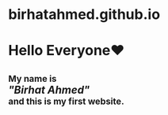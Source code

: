 # birhatahmed.github.io
<h1>Hello Everyone❤️</h1>

<h2><small>My name is<br><big><em> "Birhat Ahmed"</br></big></em> and this is my first website.</small></h2>

<link rel="stylesheet" href="index.css" type="text/css" media="all" />
